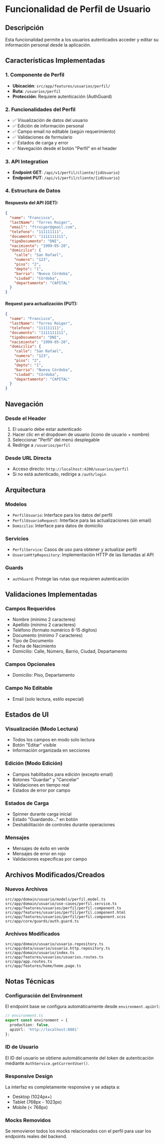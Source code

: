 # Funcionalidad de Perfil de Usuario

## Descripción
Esta funcionalidad permite a los usuarios autenticados acceder y editar su información personal desde la aplicación.

## Características Implementadas

### 1. Componente de Perfil
- **Ubicación**: `src/app/features/usuarios/perfil/`
- **Ruta**: `/usuarios/perfil`
- **Protección**: Requiere autenticación (AuthGuard)

### 2. Funcionalidades del Perfil
- ✅ Visualización de datos del usuario
- ✅ Edición de información personal
- ✅ Campo email no editable (según requerimiento)
- ✅ Validaciones de formulario
- ✅ Estados de carga y error
- ✅ Navegación desde el botón "Perfil" en el header

### 3. API Integration
- **Endpoint GET**: `/api/v1/perfil/cliente/{idUsuario}`
- **Endpoint PUT**: `/api/v1/perfil/cliente/{idUsuario}`

### 4. Estructura de Datos

#### Respuesta del API (GET):
```json
{
  "name": "Francisco",
  "lastName": "Torres Roiger", 
  "email": "ftroiger@gmail.com",
  "telefono": "111111111",
  "documento": "1111111111",
  "tipoDocumento": "DNI",
  "nacimiento": "1999-05-20",
  "domicilio": {
    "calle": "San Rafael",
    "numero": "123",
    "piso": "2",
    "depto": "1",
    "barrio": "Nueva Córdoba",
    "ciudad": "Córdoba",
    "departamento": "CAPITAL"
  }
}
```

#### Request para actualización (PUT):
```json
{
  "name": "Francisco",
  "lastName": "Torres Roiger",
  "telefono": "111111111", 
  "documento": "1111111111",
  "tipoDocumento": "DNI",
  "nacimiento": "1999-05-20",
  "domicilio": {
    "calle": "San Rafael",
    "numero": "123",
    "piso": "2", 
    "depto": "1",
    "barrio": "Nueva Córdoba",
    "ciudad": "Córdoba",
    "departamento": "CAPITAL"
  }
}
```

## Navegación

### Desde el Header
1. El usuario debe estar autenticado
2. Hacer clic en el dropdown de usuario (icono de usuario + nombre)
3. Seleccionar "Perfil" del menú desplegable
4. Redirige a `/usuarios/perfil`

### Desde URL Directa
- Acceso directo: `http://localhost:4200/usuarios/perfil`
- Si no está autenticado, redirige a `/auth/login`

## Arquitectura

### Modelos
- `PerfilUsuario`: Interface para los datos del perfil
- `PerfilUsuarioRequest`: Interface para las actualizaciones (sin email)
- `Domicilio`: Interface para datos de domicilio

### Servicios
- `PerfilService`: Casos de uso para obtener y actualizar perfil
- `UsuarioHttpRepository`: Implementación HTTP de las llamadas al API

### Guards
- `authGuard`: Protege las rutas que requieren autenticación

## Validaciones Implementadas

### Campos Requeridos
- Nombre (mínimo 2 caracteres)
- Apellido (mínimo 2 caracteres) 
- Teléfono (formato numérico 8-15 dígitos)
- Documento (mínimo 7 caracteres)
- Tipo de Documento
- Fecha de Nacimiento
- Domicilio: Calle, Número, Barrio, Ciudad, Departamento

### Campos Opcionales
- Domicilio: Piso, Departamento

### Campo No Editable
- Email (solo lectura, estilo especial)

## Estados de UI

### Visualización (Modo Lectura)
- Todos los campos en modo solo lectura
- Botón "Editar" visible
- Información organizada en secciones

### Edición (Modo Edición)  
- Campos habilitados para edición (excepto email)
- Botones "Guardar" y "Cancelar"
- Validaciones en tiempo real
- Estados de error por campo

### Estados de Carga
- Spinner durante carga inicial
- Estado "Guardando..." en botón
- Deshabilitación de controles durante operaciones

### Mensajes
- Mensajes de éxito en verde
- Mensajes de error en rojo
- Validaciones específicas por campo

## Archivos Modificados/Creados

### Nuevos Archivos
```
src/app/domain/usuario/models/perfil.model.ts
src/app/domain/usuario/use-cases/perfil.service.ts
src/app/features/usuarios/perfil/perfil.component.ts
src/app/features/usuarios/perfil/perfil.component.html
src/app/features/usuarios/perfil/perfil.component.scss
src/app/core/guards/auth.guard.ts
```

### Archivos Modificados
```
src/app/domain/usuario/usuario.repository.ts
src/app/data/usuario/usuario.http.repository.ts
src/app/domain/usuario/index.ts
src/app/features/usuarios/usuarios.routes.ts
src/app/app.routes.ts
src/app/features/home/home.page.ts
```

## Notas Técnicas

### Configuración del Environment
El endpoint base se configura automáticamente desde `environment.apiUrl`:
```typescript
// environment.ts
export const environment = {
  production: false,
  apiUrl: 'http://localhost:8081'
};
```

### ID de Usuario
El ID del usuario se obtiene automáticamente del token de autenticación mediante `AuthService.getCurrentUser()`.

### Responsive Design
La interfaz es completamente responsive y se adapta a:
- Desktop (1024px+)
- Tablet (768px - 1023px)  
- Mobile (< 768px)

### Mocks Removidos
Se removieron todos los mocks relacionados con el perfil para usar los endpoints reales del backend.
